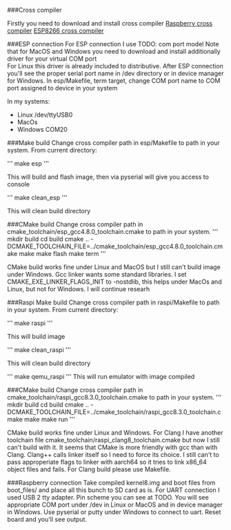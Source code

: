 ###Cross compiler

Firstly you need to download and install cross compiler
[Raspberry cross compiler](docs/raspberrypi3_cross_compiler.md)
[ESP8266 cross compiler](docs/esp8266_cross_compiler.md)

###ESP connection
For ESP connection I use TODO: com port model
Note that for MacOS and Windows you need to download and install additionally driver for your virtual COM port    
For Linux this driver is already included to distributive.
After ESP connection you'll see the proper serial port name in /dev directory or in device manager for Windows. 
In esp/Makefile, term target, change COM port name to COM port assigned to device in your system

In my systems:
- Linux /dev/ttyUSB0  
- MacOs  
- Windows COM20  

###Make build
Change cross compiler path in esp/Makefile to path in your system. 
From current directory:
 
'''
make esp
'''

This will build and flash image, then via pyserial will give you access to console  

'''
make clean_esp
'''

This will clean build directory

###CMake build
Change cross compiler path in cmake_toolchain/esp_gcc4.8.0_toolchain.cmake to path in your system. 
'''
mkdir build
cd build
cmake .. -DCMAKE_TOOLCHAIN_FILE=../cmake_toolchain/esp_gcc4.8.0_toolchain.cmake
make
make flash
make term
'''

CMake build works fine under Linux and MacOS but I still can't build image under Windows. Gcc linker wants some standard libraries. I set CMAKE_EXE_LINKER_FLAGS_INIT to -nostdlib, this helps under MacOs and Linux, but not for Windows. I will continue researh 

###Raspi Make build
Change cross compiler path in raspi/Makefile to path in your system. 
From current directory:
 
'''
make raspi
'''

This will build image

'''
make clean_raspi
'''

This will clean build directory

'''
make qemu_raspi
'''
This will run emulator with image compiled

###CMake build
Change cross compiler path in cmake_toolchain/raspi_gcc8.3.0_toolchain.cmake to path in your system. 
'''
mkdir build
cd build
cmake .. -DCMAKE_TOOLCHAIN_FILE=../cmake_toolchain/raspi_gcc8.3.0_toolchain.cmake
make
make run
'''

CMake build works fine under Linux and Windows. For Clang I have another toolchain file cmake_toolchain/raspi_clang8_toolchain.cmake but now I still can't build with it. It seems that CMake is more friendly with gcc than with Clang. Clang++ calls linker itself so I need to force its choice. I still can't to pass approperiate flags to linker with aarch64 so it tries to link x86_64 object files and fails.
For Clang build please use Makefile.

###Raspberry connection
Take compiled kernel8.img and boot files from boot_files/ and place all this bunch to SD card as is.
For UART connection I used USB 2 tty adapter. Pin scheme you can see at TODO. 
You will see appropriate COM port under /dev in Linux or MacOS and in device manager in Windows.
Use pyserial or putty under Windows to connect to uart.
Reset board and you'll see output. 

